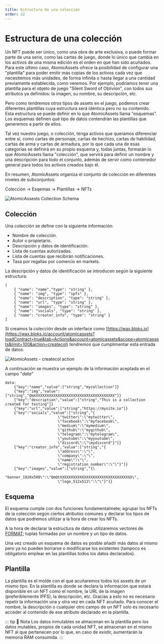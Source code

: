 ```yaml
---
title: Estructura de una colección
order: 32
---
```


# Estructura de una colección

Un NFT puede ser único, como una obra de arte exclusiva, o puede formar parte de una serie, como las cartas de juego, donde lo único que cambia en los activos de una misma edición es el orden en que han sido acuñados. Para este último caso, AtomicAssets ofrece la posibilidad de configurar una "plantilla" para poder emitir más copias de los activos cada vez que necesitemos más unidades, de forma infinita o hasta llegar a una cantidad previamente establecida, como veremos. Por ejemplo, podríamos tener una plantilla para el objeto de juego "Silent Sword of Oblivion", con todos sus atributos ya definidos: la imagen, su nombre, su descripción, etc.

Pero como tendremos otros tipos de assets en el juego, podemos crear diferentes plantillas cuya estructura será idéntica pero no su contenido. Esta estructura se puede definir en lo que AtomicAssets llama "esquemas". Los esquemas definen qué tipo de datos contendrán las plantillas que generemos a partir de ellos.

Tal vez nuestro juego, o colección, tenga activos que queramos diferenciar entre sí, como cartas de personaje, cartas de hechizo, cartas de habilidad, cartas de arma y cartas de armadura, por lo que cada una de esas categorías se definirá en su propio esquema y, todas juntas, formarán lo que AtomicAssets llama "colección", que servirá para definir un nombre y una descripción para todo el conjunto, además de servir como contenedor general para todos los activos creados bajo él.

En resumen, AtomicAssets organiza el conjunto de colección en diferentes niveles de subconjuntos:

Colección -> Esqemas -> Plantillas -> NFTs

![AtomicAssests Collection Schema](/assets/images/tutorials/howto_atomicassets/atomicassets_scheme.jpg)

## Colección

Una colección se define con la siguiente información:
- Nombre de colección.
- Autor o propietario.
- Descripción y datos de identificación.
- Lista de cuentas autorizadas.
- Lista de cuentas que recibirán notificaciones.
- Tasa por regalías por comercio en markets.

La descripción y datos de identificación se introducen según la siguiente estructura:
```
[ 
	{ "name": "name","type": "string" }, 
	{ "name": "img", "type": "ipfs" }, 
	{ "name": "description", "type": "string" }, 
	{ "name": "url", "type": "string" }, 
	{ "name": "images", "type": "string" }, 
	{ "name": "socials", "type": "string" }, 
	{ "name": "creator_info", "type": "string" } 
]
```
Si creamos la colección desde un interface como [https://wax.bloks.io](https://wax.bloks.io/account/atomicassets?loadContract=true&tab=Actions&account=atomicassets&scope=atomicassets&limit=100&action=createcol) tendremos que cumplimentar esta entrada de datos:

![AtomicAssets - createcol action](/assets/images/tutorials/howto_atomicassets/createcol_atomicassets.png)

A continuación se muestra un ejemplo de la información aceptada en el campo "*data*" 

```
data:
	{"key":"name","value":["string","mycollection"]}
	{"key":"img","value":["string","QmXXXXXXXXXXXXXXXXXXXXXXXXXXXXXXXXXXXXX"]}
	{"key":"description","value":["string","This is a collection created for testing"]}
	{"key":"url","value":["string","https://mysite.io"]}
	{"key":"socials","value":["string","{
						\"twitter\":\"mytwitter\",
						\"facebook\":\"myfacebook\",
						\"medium\":\"mymedium\",
						\"github\":\"mygithub\",
						\"telegram\":\"mytelegram\",
						\"youtube\":\"myyoutube\",
						\"discord\":\"\mydiscord"}"]}
	{"key":"creator_info","value":["string","{
						\"address\":\"\",
						\"company\":\"\",
						\"name\":\"\",
						\"registration_number\":\"\"}"]}
	{"key":"images","value":["string","{\
						"banner_1920x500\":\"QmQtXXXXXXXXXXXXXXXXXXXXXXXXXXXXXXXXX\",
						\"logo_512x512\":\"\"}"]}
```

## Esquema

El esquema cumple con dos funciones fundamentalmete; agrupar los NFTs de la colección según ciertos atributos comunes y declarar los tipos de datos que podremos utilizar a la hora de crear los NFTs.

A la hora de declarar la estructura de datos utilizaremos vectores de [FORMAT](https://github.com/pinknetworkx/atomicassets-contract/wiki/Custom-Types#format); tuplas formadas por un nombre y un tipo de datos.

Una vez creado un esquema de datos es posble añadir más datos al mismo pero ya no pueden borrarse o modificarse los existentes (tampoco es obligatorio emplear en las plantillas todos los datos declarados).

## Plantilla

La plantilla es el molde con el que acuñaremos todos los assets de un mismo tipo. En la plantilla es donde se declara la información que estará disponible en un NFT como el nombre, la URL de la imágen (preferiblemente IPFS), la descripción, etc. Gracias a esto no es necesario repetir la información una y otra vez en cada NFT acuñado. Para conocer el nombre, la descripción o cualquier otro campo de un NFT solo es necesario acceder al contenido de ese atributo declarado en la plantilla.

::: tip 📝 Nota
Los datos inmutables se almacenan en la plantilla pero los datos mutables, propios de cada unidad NFT, se almacenan en el mismo NFT al que pertenecen por lo que, en caso de existir, aumentarán la memoria RAM consumida. 
:::